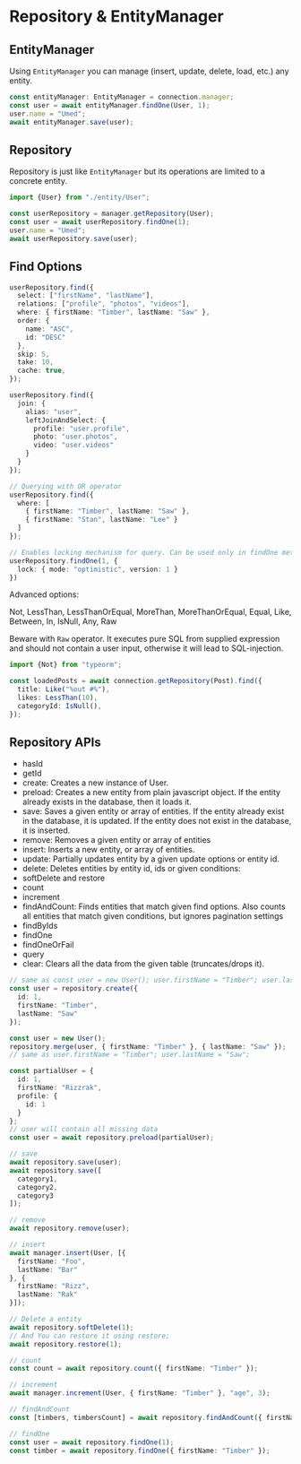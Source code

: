 # Repository & EntityManager

## EntityManager

Using `EntityManager` you can manage (insert, update, delete, load, etc.) any entity.

```ts
const entityManager: EntityManager = connection.manager;
const user = await entityManager.findOne(User, 1);
user.name = "Umed";
await entityManager.save(user);
```


## Repository

Repository is just like `EntityManager` but its operations are limited to a concrete entity.

```ts
import {User} from "./entity/User";

const userRepository = manager.getRepository(User);
const user = await userRepository.findOne(1);
user.name = "Umed";
await userRepository.save(user);
```


## Find Options

```ts
userRepository.find({
  select: ["firstName", "lastName"],
  relations: ["profile", "photos", "videos"],
  where: { firstName: "Timber", lastName: "Saw" },
  order: {
    name: "ASC",
    id: "DESC"
  },
  skip: 5,
  take: 10,
  cache: true,
});

userRepository.find({
  join: {
    alias: "user",
    leftJoinAndSelect: {
      profile: "user.profile",
      photo: "user.photos",
      video: "user.videos"
    }
  }
});

// Querying with OR operator
userRepository.find({
  where: [
    { firstName: "Timber", lastName: "Saw" },
    { firstName: "Stan", lastName: "Lee" }
  ]
});

// Enables locking mechanism for query. Can be used only in findOne method
userRepository.findOne(1, {
  lock: { mode: "optimistic", version: 1 }
})
```

Advanced options:

Not, LessThan, LessThanOrEqual, MoreThan, MoreThanOrEqual, Equal, Like, Between, In, IsNull, Any, Raw

Beware with `Raw` operator. It executes pure SQL from supplied expression and should not contain a user input, otherwise it will lead to SQL-injection.

```ts
import {Not} from "typeorm";

const loadedPosts = await connection.getRepository(Post).find({
  title: Like("%out #%"),
  likes: LessThan(10),
  categoryId: IsNull(),
});
```

## Repository APIs

- hasId
- getId
- create: Creates a new instance of User.
- preload: Creates a new entity from plain javascript object. If the entity already exists in the database, then it loads it.
- save: Saves a given entity or array of entities. If the entity already exist in the database, it is updated. If the entity does not exist in the database, it is inserted.
- remove: Removes a given entity or array of entities
- insert: Inserts a new entity, or array of entities.
- update: Partially updates entity by a given update options or entity id.
- delete: Deletes entities by entity id, ids or given conditions:
- softDelete and restore
- count
- increment
- findAndCount: Finds entities that match given find options. Also counts all entities that match given conditions, but ignores pagination settings
- findByIds
- findOne
- findOneOrFail
- query
- clear: Clears all the data from the given table (truncates/drops it).


```ts
// same as const user = new User(); user.firstName = "Timber"; user.lastName = "Saw"
const user = repository.create({
  id: 1,
  firstName: "Timber",
  lastName: "Saw"
});

const user = new User();
repository.merge(user, { firstName: "Timber" }, { lastName: "Saw" });
// same as user.firstName = "Timber"; user.lastName = "Saw";

const partialUser = {
  id: 1,
  firstName: "Rizzrak",
  profile: {
    id: 1
  }
};
// user will contain all missing data
const user = await repository.preload(partialUser);

// save
await repository.save(user);
await repository.save([
  category1,
  category2,
  category3
]);

// remove
await repository.remove(user);

// insert
await manager.insert(User, [{
  firstName: "Foo",
  lastName: "Bar"
}, {
  firstName: "Rizz",
  lastName: "Rak"
}]);

// Delete a entity
await repository.softDelete(1);
// And You can restore it using restore;
await repository.restore(1);

// count
const count = await repository.count({ firstName: "Timber" });

// increment
await manager.increment(User, { firstName: "Timber" }, "age", 3);

// findAndCount
const [timbers, timbersCount] = await repository.findAndCount({ firstName: "Timber" });

// findOne
const user = await repository.findOne(1);
const timber = await repository.findOne({ firstName: "Timber" });
```